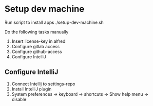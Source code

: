 # Setup dev machine

Run script to install apps
	./setup-dev-machine.sh

Do the following tasks manually
1. Insert license-key in alfred
1. Configure gitlab access
1. Configure github-access
1. Configure IntelliJ


## Configure IntelliJ
1. Connect Intellij to settings-repo
1. Install IntelliJ plugin
1. System preferences -> keyboard -> shortcuts -> Show help menu -> disable

